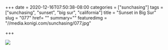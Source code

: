 +++
date = 2020-12-16T07:50:38-08:00
categories = ["sunchasing"]
tags = ["sunchasing", "sunset", "big sur", "california"]
title = "Sunset in Big Sur"
slug = "077"
href= ""
summary=""
featuredimg = "//media.konigi.com/sunchasing/077.jpg"

+++

<img src="//media.konigi.com/sunchasing/077.jpg" />